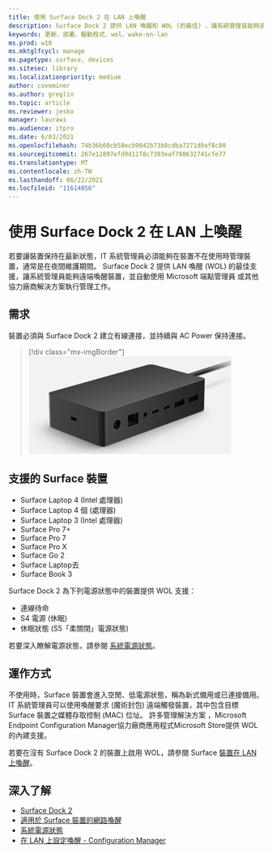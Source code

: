 ```yaml
---
title: 使用 Surface Dock 2 在 LAN 上喚醒
description: Surface Dock 2 提供 LAN 喚醒和 WOL (的最佳) ，讓系統管理員能夠遠端喚醒裝置並自動執行管理工作。
keywords: 更新、部署、驅動程式、wol、wake-on-lan
ms.prod: w10
ms.mktglfcycl: manage
ms.pagetype: surface, devices
ms.sitesec: library
ms.localizationpriority: medium
author: coveminer
ms.author: greglin
ms.topic: article
ms.reviewer: jesko
manager: laurawi
ms.audience: itpro
ms.date: 6/03/2021
ms.openlocfilehash: 74b36b60cb58ecb9042b73b8cdba7271d0af8c80
ms.sourcegitcommit: 267e12897efd9d11f8c7303eaf780632741cfe77
ms.translationtype: MT
ms.contentlocale: zh-TW
ms.lasthandoff: 06/22/2021
ms.locfileid: "11614056"
---
```

# <a name="wake-on-lan-with-surface-dock-2"></a>使用 Surface Dock 2 在 LAN 上喚醒

若要讓裝置保持在最新狀態，IT 系統管理員必須能夠在裝置不在使用時管理裝置，通常是在夜間維護期間。 Surface Dock 2 提供 LAN 喚醒 (WOL) 的最佳支援，讓系統管理員能夠遠端喚醒裝置，並自動使用 Microsoft 端點管理員 或其他協力廠商解決方案執行管理工作。

## <a name="requirements"></a>需求

裝置必須與 Surface Dock 2 建立有線連接，並持續與 AC Power 保持連接。

> [!div class="mx-imgBorder"]
> ![Surface Dock 2](images/surface-dock2-angled.png)

## <a name="supported-surface-devices"></a>支援的 Surface 裝置

- Surface Laptop 4 (Intel 處理器) 
- Surface Laptop 4 個 (處理器) 
- Surface Laptop 3 (Intel 處理器) 
- Surface Pro 7+
- Surface Pro 7
- Surface Pro X
- Surface Go 2
- Surface Laptop去
- Surface Book 3

Surface Dock 2 為下列電源狀態中的裝置提供 WOL 支援：

- 連線待命
- S4 電源 (休眠) 
- 休眠狀態 (S5「柔關閉」電源狀態) 

若要深入瞭解電源狀態，請參閱 [系統電源狀態](/windows/win32/power/system-power-states)。

## <a name="how-it-works"></a>運作方式

不使用時，Surface 裝置會進入空閒、低電源狀態，稱為新式備用或已連接備用。 IT 系統管理員可以使用喚醒要求 (魔術封包) 遠端觸發裝置，其中包含目標 Surface 裝置之媒體存取控制 (MAC) 位址。 許多管理解決方案 ，Microsoft Endpoint Configuration Manager協力廠商應用程式Microsoft Store提供 WOL 的內建支援。

若要在沒有 Surface Dock 2 的裝置上啟用 WOL，請參閱 Surface [裝置在 LAN 上喚醒](wake-on-lan-for-surface-devices.md)。

## <a name="learn-more"></a>深入了解

- [Surface Dock 2](https://www.microsoft.com/p/surface-dock-2-for-business/8q4hgc6kbmdq?)
- [適用於 Surface 裝置的網路喚醒](wake-on-lan-for-surface-devices.md)
- [系統電源狀態](/windows/win32/power/system-power-states)
- [在 LAN 上設定喚醒 - Configuration Manager](/mem/configmgr/core/clients/deploy/configure-wake-on-lan)
